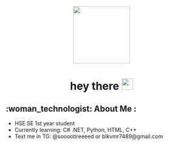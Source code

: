 <div id="header" align="center">
  <img src="https://media.giphy.com/media/3oKIPnAiaMCws8nOsE/giphy.gif" width="150"/>
  <h1>
  hey there
  <img src="https://media.giphy.com/media/hvRJCLFzcasrR4ia7z/giphy.gif" width="30px"/>
  </h1>
</div>
<div>
  <h2>
    :woman_technologist: About Me :
  </h2>
  <ul>
    <li>HSE SE 1st year student</li>
    <li>Currently learning: C# .NET, Python, HTML, C++</li>
    <li>Text me in TG: @sooootireeeed or blkvmr7489@gmail.com</li>
  <ul/>
</div>
